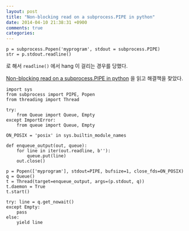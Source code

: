 ```yaml
---
layout: post
title: "Non-blocking read on a subprocess.PIPE in python"
date: 2014-04-10 21:38:31 +0900
comments: true
categories: 
---
```


    p = subprocess.Popen('myprogram', stdout = subprocess.PIPE)
    str = p.stdout.readline()

로 해서 `readline()` 에서 hang 이 걸리는 경우를 당했다.

[Non-blocking read on a subprocess.PIPE in python](http://stackoverflow.com/questions/375427/non-blocking-read-on-a-subprocess-pipe-in-python) 을 읽고 해결책을 찾았다.

    import sys
    from subprocess import PIPE, Popen
    from threading import Thread

    try:
        from Queue import Queue, Empty
    except ImportError:
        from queue import Queue, Empty

    ON_POSIX = 'posix' in sys.builtin_module_names

    def enqueue_output(out, queue):
        for line in iter(out.readline, b''):
            queue.put(line)
        out.close()

    p = Popen(['myprogram'], stdout=PIPE, bufsize=1, close_fds=ON_POSIX)
    q = Queue()
    t = Thread(target=enqueue_output, args=(p.stdout, q))
    t.daemon = True
    t.start()

    try: line = q.get_nowait()
    except Empty:
        pass
    else:
        yield line
